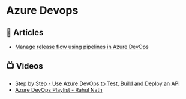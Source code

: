 # Azure Devops

## 📝 Articles
- [Manage release flow using pipelines in Azure DevOps](https://daniel-krzyczkowski.github.io/Manage-Release-Flow-Using-Pipelines-In-Azure-DevOps/)

## 📺 Videos
- [Step by Step - Use Azure DevOps to Test, Build and Deploy an API](https://www.youtube.com/watch?v=SOtC1VLZKm4)
- [Azure DevOps Playlist - Rahul Nath](https://www.youtube.com/playlist?list=PL59L9XrzUa-m7AFDgjWuwm6exyCklc03U)